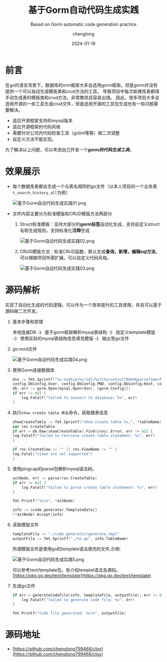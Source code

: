 ﻿---
layout:     post
title:      基于Gorm自动代码生成实践
subtitle:   Based on Gorm automatic code generation practice
date:       2024-01-19
author:     chenglong
header-img: img/post-bg-ios9-web.jpg
catalog: true
tags:

- Mysql
- Golang

---

# 前言

在go的语言背景下，数据库的orm框架大多会选用gorm框架。但是gorm并没有提供一个可以自动生成模板类和crud方法的工具，
导致项目中每次新建库表都得手动生成表的模板类和crud方法，非常繁琐且容易出错。
因此，很多项目大多会选用开源的一些工具生成crud文件，但是选用开源的工具包生成也有一些问题需要解决。

- 适应开源框架支持的mysql版本
- 适应开源框架的代码风格
- 需要针对公司内代码检查工具（golint等等）做二次调整
- 自定义方法不能实现。

为了解决以上问题，可以考虑自己开发一个***gorm的代码生成工具***。

# 效果展示

- 每个数据库表都会生成一个与表名相同的go文件（以本人项目的一个业务表`t_search_history_all`为例）

  ![基于Gorm自动代码生成实践01.png](https://chenglong799466.github.io/img/基于Gorm自动代码生成实践01.png)

- 文件内容主要分为标准模版和CRUD模版方法两部分
    1. Struct标准模板：支持大部分的**gorm标签**自动化生成，支持自定义struct名称生成规则，支持标准化**注释**生成

       ![基于Gorm自动代码生成实践02.png](https://chenglong799466.github.io/img/基于Gorm自动代码生成实践02.png)

    2. CRUD模版方法：标准CRUD函数，默认生成**查询，新增，编辑sql方法**。可以根据项目所需扩展。可以自定义代码风格。

       ![基于Gorm自动代码生成实践03.png](https://chenglong799466.github.io/img/基于Gorm自动代码生成实践03.png)

# 源码解析

实现了自动化生成的代码逻辑，可以作为一个效率提升的工具使用，并且可以基于源码做二次开发。

1. 基本步骤和原理

   本地连接DB -》 基于gorm框架解析mysql表结构 -》 自定义template模版 -》 使用实际的mysql表结构信息填充模版 -》 输出至go文件
2. go.mod文件

   ![基于Gorm自动代码生成实践04.png](https://chenglong799466.github.io/img/基于Gorm自动代码生成实践04.png)
3. 使用Gorm连接数据库

    ```go
    dsn := fmt.Sprintf("%s:%s@tcp(%s:%d)/%s?charset=utf8mb4&parseTime=True&loc=Local",
    config.DbConfig.User, config.DbConfig.PWD, config.DbConfig.Host, config.DbConfig.Port, config.DbConfig.DataBase)
	db, err := gorm.Open(mysql.Open(dsn), &gorm.Config{})
    if err != nil {
        log.Fatalf("failed to connect to database: %v", err)
    }
    ```
4. 执行`show create table 表名`命令，获取建表信息

   ```go
   showCreateTable := fmt.Sprintf("show create table %s;", *tableName)
   var res CreateTable
   if err = db.Raw(showCreateTable).Find(&res).Error; err != nil {
   log.Fatalf("failed to retrieve create table statement: %v", err)
   }

   if res.CreateView != "" || res.ViewName != "" {
   log.Fatal("views are not supported")
   }
   ```

5. 使用pingcap的parse包解析mysql语法树。

    ```go
	astNode, err := parse(res.CreateTable)
	if err != nil {
		log.Fatalf("failed to parse create table statement: %v", err)
	}

	fmt.Printf("%v\n", *astNode)

	info := &code_generator.TemplateData{}
	(*astNode).Accept(info)
    ```

6. 读取模版文件

    ```go
    templateFile := "./code_generator/generate.tmpl"
    outputFile := fmt.Sprintf("./%s.go", info.TableName)

    ```

   所谓模版文件是使用go的template语法填充的文件,示例:

   ![基于Gorm自动代码生成实践5.png](https://chenglong799466.github.io/img/基于Gorm自动代码生成实践05.png)

   可以参考text/template包，有介绍templet语法及源码。[https://pkg.go.dev/text/template](https://pkg.go.dev/text/template)

7. 生成go文件

    ```go
    if err = generateCodeFile(info, templateFile, outputFile); err != nil {
		log.Fatalf("failed to generate code file: %v", err)
	}

	fmt.Printf("Code file generated: %s\n", outputFile)
    ```

# 源码地址

- [https://github.com/chenglong799466/clox](https://github.com/chenglong799466/clox)
 




